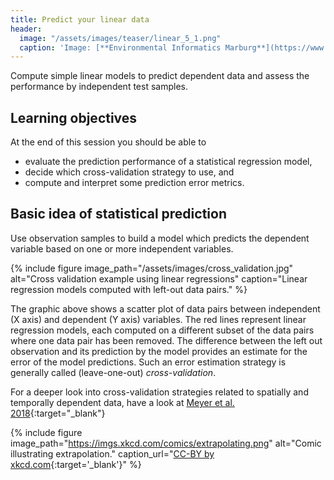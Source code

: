 ```yaml
---
title: Predict your linear data
header:
  image: "/assets/images/teaser/linear_5_1.png"
  caption: 'Image: [**Environmental Informatics Marburg**](https://www.uni-marburg.de/en/fb19/disciplines/physisch/environmentalinformatics)'
---
```


Compute simple linear models to predict dependent data  and assess the performance by independent test samples.

<!--more-->

## Learning objectives
At the end of this session you should be able to
* evaluate the prediction performance of a statistical regression model,
* decide which cross-validation strategy to use, and
* compute and interpret some prediction error metrics.


## Basic idea of statistical prediction
Use observation samples to build a model which predicts the dependent variable based on one or more independent variables. 

{% include figure image_path="/assets/images/cross_validation.jpg" alt="Cross validation example using linear regressions" caption="Linear regression models computed with left-out data pairs." %}

The graphic above shows a scatter plot of data pairs between independent (X axis) and dependent (Y axis) variables. 
The red lines represent linear regression models, each computed on a different subset of the data pairs where one data pair has been removed. 
The difference between the left out observation and its prediction by the model provides an estimate for the error of the model predictions. 
Such an error estimation strategy is generally called (leave-one-out) _cross-validation_.

For a deeper look into cross-validation strategies related to spatially and temporally dependent data, have a look at [Meyer et al. 2018](https://www.sciencedirect.com/science/article/pii/S1364815217310976?via%3Dihub){:target="_blank"}

{% include figure image_path="https://imgs.xkcd.com/comics/extrapolating.png" alt="Comic illustrating extrapolation." caption_url="[CC-BY by xkcd.com](https://xkcd.com/605/){:target='_blank'}" %}
